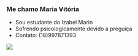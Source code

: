 ### Me chamo **Maria Vitória**

- Sou estudante do Izabel Marin
- Sofrendo psicologicamente devido a preguiça
- Contato: (18)997871393

![](https://media1.tenor.com/m/Fs9txj8k2HoAAAAd/fraz-bradford.gif)
